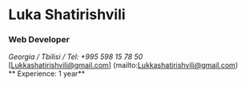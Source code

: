 # Luka Shatirishvili

### Web Developer

*Georgia / Tbilisi / Tel: +995 598 15 78 50* <br/>
[Lukkashatirishvili@gmail.com] (mailto:Lukkashatirishvili@gmail.com) <br/>
** Experience: 1 year** <br/>
